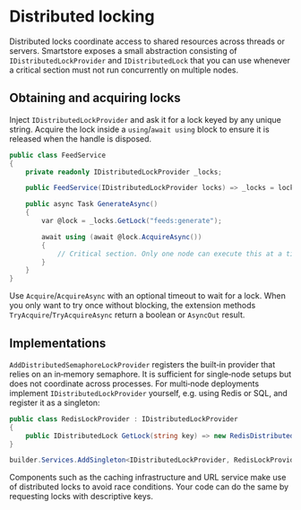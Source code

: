 # Distributed locking

Distributed locks coordinate access to shared resources across threads or
servers. Smartstore exposes a small abstraction consisting of
`IDistributedLockProvider` and `IDistributedLock` that you can use whenever a
critical section must not run concurrently on multiple nodes.

## Obtaining and acquiring locks

Inject `IDistributedLockProvider` and ask it for a lock keyed by any unique
string. Acquire the lock inside a `using`/`await using` block to ensure it is
released when the handle is disposed.

```csharp
public class FeedService
{
    private readonly IDistributedLockProvider _locks;

    public FeedService(IDistributedLockProvider locks) => _locks = locks;

    public async Task GenerateAsync()
    {
        var @lock = _locks.GetLock("feeds:generate");

        await using (await @lock.AcquireAsync())
        {
            // Critical section. Only one node can execute this at a time.
        }
    }
}
```

Use `Acquire`/`AcquireAsync` with an optional timeout to wait for a lock. When
you only want to try once without blocking, the extension methods
`TryAcquire`/`TryAcquireAsync` return a boolean or `AsyncOut` result.

## Implementations

`AddDistributedSemaphoreLockProvider` registers the built‑in provider that
relies on an in‑memory semaphore. It is sufficient for single‑node setups but
does not coordinate across processes. For multi‑node deployments implement
`IDistributedLockProvider` yourself, e.g. using Redis or SQL, and register it
as a singleton:

```csharp
public class RedisLockProvider : IDistributedLockProvider
{
    public IDistributedLock GetLock(string key) => new RedisDistributedLock(key);
}

builder.Services.AddSingleton<IDistributedLockProvider, RedisLockProvider>();
```

Components such as the caching infrastructure and URL service make use of
distributed locks to avoid race conditions. Your code can do the same by
requesting locks with descriptive keys.